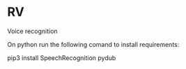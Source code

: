 # RV
Voice recognition



On python run the following comand to install requirements:


pip3 install SpeechRecognition pydub
